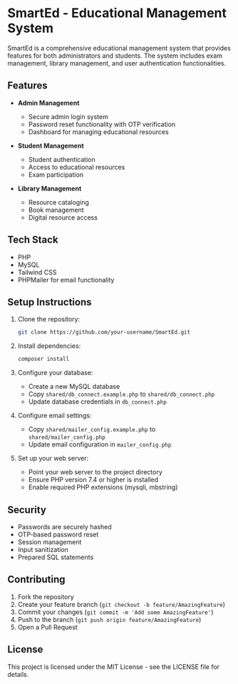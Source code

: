 # SmartEd - Educational Management System

SmartEd is a comprehensive educational management system that provides features for both administrators and students. The system includes exam management, library management, and user authentication functionalities.

## Features

- **Admin Management**
  - Secure admin login system
  - Password reset functionality with OTP verification
  - Dashboard for managing educational resources

- **Student Management**
  - Student authentication
  - Access to educational resources
  - Exam participation

- **Library Management**
  - Resource cataloging
  - Book management
  - Digital resource access

## Tech Stack

- PHP
- MySQL
- Tailwind CSS
- PHPMailer for email functionality

## Setup Instructions

1. Clone the repository:
   ```bash
   git clone https://github.com/your-username/SmartEd.git
   ```

2. Install dependencies:
   ```bash
   composer install
   ```

3. Configure your database:
   - Create a new MySQL database
   - Copy `shared/db_connect.example.php` to `shared/db_connect.php`
   - Update database credentials in `db_connect.php`

4. Configure email settings:
   - Copy `shared/mailer_config.example.php` to `shared/mailer_config.php`
   - Update email configuration in `mailer_config.php`

5. Set up your web server:
   - Point your web server to the project directory
   - Ensure PHP version 7.4 or higher is installed
   - Enable required PHP extensions (mysqli, mbstring)

## Security

- Passwords are securely hashed
- OTP-based password reset
- Session management
- Input sanitization
- Prepared SQL statements

## Contributing

1. Fork the repository
2. Create your feature branch (`git checkout -b feature/AmazingFeature`)
3. Commit your changes (`git commit -m 'Add some AmazingFeature'`)
4. Push to the branch (`git push origin feature/AmazingFeature`)
5. Open a Pull Request

## License

This project is licensed under the MIT License - see the LICENSE file for details. 